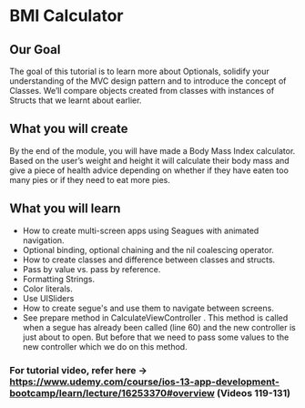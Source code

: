 

#  BMI Calculator

## Our Goal

The goal of this tutorial is to learn more about Optionals, solidify your understanding of the MVC design pattern and to introduce the concept of Classes. We’ll compare objects created from classes with instances of Structs that we learnt about earlier. 

## What you will create

By the end of the module, you will have made a Body Mass Index calculator. Based on the user’s weight and height it will calculate their body mass and give a piece of health advice depending on whether if they have eaten too many pies or if they need to eat more pies. 

## What you will learn

* How to create multi-screen apps using Seagues with animated navigation.
* Optional binding, optional chaining and the nil coalescing operator.
* How to create classes and difference between classes and structs. 
* Pass by value vs. pass by reference. 
* Formatting Strings. 
* Color literals.
* Use UISliders
* How to create segue's and use them to navigate between screens. 
* See prepare method in CalculateViewController . This method is called when a segue has already been called (line 60) and the new controller is just about to open. But before that we need to pass some values to the new controller which we do on this method. 


### For tutorial video, refer here -> https://www.udemy.com/course/ios-13-app-development-bootcamp/learn/lecture/16253370#overview (Videos 119-131)
